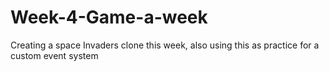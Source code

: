 # Week-4-Game-a-week
 Creating a space Invaders clone this week, also using this as practice for a custom event system
